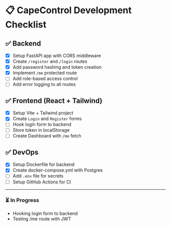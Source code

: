 # 📋 CapeControl Development Checklist

## ✅ Backend

- [x] Setup FastAPI app with CORS middleware
- [x] Create `/register` and `/login` routes
- [x] Add password hashing and token creation
- [x] Implement `/me` protected route
- [ ] Add role-based access control
- [ ] Add error logging to all routes

## ✅ Frontend (React + Tailwind)

- [x] Setup Vite + Tailwind project
- [x] Create `Login` and `Register` forms
- [ ] Hook login form to backend
- [ ] Store token in localStorage
- [ ] Create Dashboard with `/me` fetch

## ✅ DevOps

- [x] Setup Dockerfile for backend
- [x] Create docker-compose.yml with Postgres
- [ ] Add `.env` file for secrets
- [ ] Setup GitHub Actions for CI

---

### ⏳ In Progress
- Hooking login form to backend
- Testing /me route with JWT
